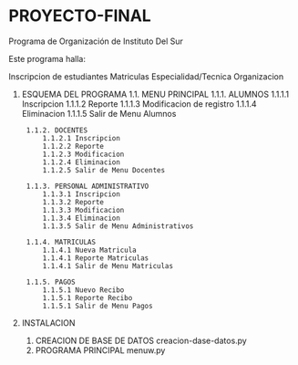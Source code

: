 # PROYECTO-FINAL
Programa de Organización de Instituto Del Sur

Este programa halla:

Inscripcion de estudiantes
Matriculas
Especialidad/Tecnica
Organizacion

1. ESQUEMA DEL PROGRAMA
    1.1. MENU PRINCIPAL
        1.1.1. ALUMNOS
            1.1.1.1 Inscripcion
            1.1.1.2 Reporte
            1.1.1.3 Modificacion de registro
            1.1.1.4 Eliminacion
            1.1.1.5 Salir de Menu Alumnos

        1.1.2. DOCENTES
            1.1.2.1 Inscripcion
            1.1.2.2 Reporte
            1.1.2.3 Modificacion
            1.1.2.4 Eliminacion
            1.1.2.5 Salir de Menu Docentes

        1.1.3. PERSONAL ADMINISTRATIVO
            1.1.3.1 Inscripcion
            1.1.3.2 Reporte
            1.1.3.3 Modificacion
            1.1.3.4 Eliminacion
            1.1.3.5 Salir de Menu Administrativos

        1.1.4. MATRICULAS
            1.1.4.1 Nueva Matricula
            1.1.4.1 Reporte Matriculas
            1.1.4.1 Salir de Menu Matriculas

        1.1.5. PAGOS
            1.1.5.1 Nuevo Recibo
            1.1.5.1 Reporte Recibo
            1.1.5.1 Salir de Menu Pagos

2. INSTALACION
    1. CREACION DE BASE DE DATOS
        creacion-dase-datos.py
    2. PROGRAMA PRINCIPAL
        menuw.py